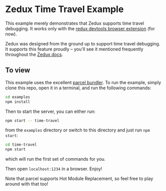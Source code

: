 # Zedux Time Travel Example

This example merely demonstrates that Zedux supports time travel debugging. It works only with the [redux devtools browser extension](https://github.com/zalmoxisus/redux-devtools-extension) (for now).

Zedux was designed from the ground up to support time travel debugging. It supports this feature proudly &ndash; you'll see it mentioned frequently throughout the [Zedux docs](https://bowheart.github.io/zedux/docs/overview).

## To view

This example uses the excellent [parcel bundler](https://parceljs.org). To run the example, simply clone this repo, open it in a terminal, and run the following commands:

```bash
cd examples
npm install
```

Then to start the server, you can either run:

```bash
npm start -- time-travel
```

from the `examples` directory or switch to this directory and just run `npm start`:

```bash
cd time-travel
npm start
```

which will run the first set of commands for you.

Then open `localhost:1234` in a browser. Enjoy!

Note that parcel supports Hot Module Replacement, so feel free to play around with that too!
